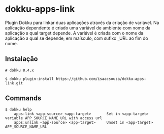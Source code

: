 # dokku-apps-link
Plugin Dokku para linkar duas aplicações através da criação de variável.
Na aplicação dependente <target> é criado uma variável de ambiente com nome da aplicação <source> a qual target depende.
A variável é criada com o nome da aplicação a qual se depende, em maísculo, com sufixo _URL ao fim do nome.

## Instalação

```shell
# dokku 0.4.x

$ dokku plugin:install https://github.com/isaacsouza/dokku-apps-link.git
```

## Commands
```
$ dokku help
    apps:link <app-source> <app-target>       Set in <app-target> variable APP_SOURCE_NAME_URL with access url
    apps:unlink <app-source> <app-target>     Unset in <app-target> APP_SOURCE_NAME_URL

```
